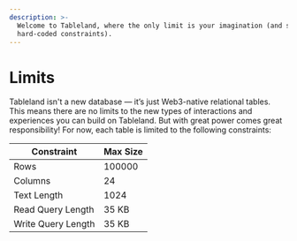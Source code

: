 ```yaml
---
description: >-
  Welcome to Tableland, where the only limit is your imagination (and some
  hard-coded constraints).
---
```


# Limits

Tableland isn't a new database — it’s just Web3-native relational tables. This means there are no limits to the new types of interactions and experiences you can build on Tableland. But with great power comes great responsibility! For now, each table is limited to the following constraints:

<table>
    <thead>
        <tr>
            <th>Constraint</th>
            <th data-type="number">Max Size</th>
        </tr>
    </thead>
    <tbody>
        <tr>
            <td>Rows</td>
            <td>100000</td>
        </tr>
        <tr>
            <td>Columns</td>
            <td>24</td>
        </tr>
        <tr>
            <td>Text Length</td>
            <td>1024</td>
        </tr>
        <tr>
            <td>Read Query Length</td>
            <td>35 KB</td>
        </tr>
        <tr>
            <td>Write Query Length</td>
            <td>35 KB</td>
        </tr>
    </tbody>
</table>
